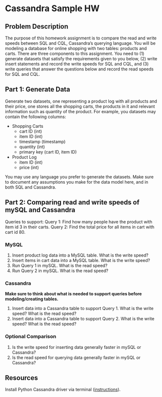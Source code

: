 # Cassandra Sample HW


## Problem Description
The purpose of this homework assignment is to compare the read and write speeds between SQL and CQL, Cassandra’s querying language. You will be modeling a database for online shopping with two tables: products and carts. There are three components to this assignment. You need to (1) generate datasets that satisfy the requirements given to you below, (2) write insert statements and record the write speeds for SQL and CQL, and (3) write queries that answer the questions below and record the read speeds for SQL and CQL.

## Part 1: Generate Data
Generate two datasets, one representing a product log with all products and their price, one stores all the shopping carts, the products in it and relevant information such as quantity of the product. For example, you datasets may contain the following columns:
- Shopping Carts
  - cart ID (int)
  - item ID (int)
  - timestamp (timestamp)
  - quantity (int)
  - primary key (cart ID, item ID)
- Product Log 
  - item ID (int)
  - price (int)

You may use any language you prefer to generate the datasets. Make sure to document any assumptions you make for the data model here, and in both SQL and Cassandra.

## Part 2: Comparing read and write speeds of mySQL and Cassandra
Queries to support:
	Query 1: Find how many people have the product with item id 3 in their carts.
    Query 2: Find the total price for all items in cart with cart id 80.

### MySQL
1) Insert product log data into a MySQL table. What is the write speed?
2) Insert items in cart data into a MySQL table. What is the write speed?
3) Run Query 1 in mySQL. What is the read speed?
4) Run Query 2 in mySQL. What is the read speed?

### Cassandra
**Make sure to think about what is needed to support queries before modeling/creating tables.**
1) Insert data into a Cassandra table to support Query 1. What is the write speed? What is the read speed?
2) Insert data into a Cassandra table to support Query 2. What is the write speed? What is the read speed?

### Optional Comparison
1) Is the write speed for inserting data generally faster in mySQL or Cassandra?
2) Is the read speed for querying data generally faster in mySQL or Cassandra?


## Resources
Install Python Cassandra driver via terminal ([instructions](https://docs.datastax.com/en/developer/python-driver/3.25/installation/)).
